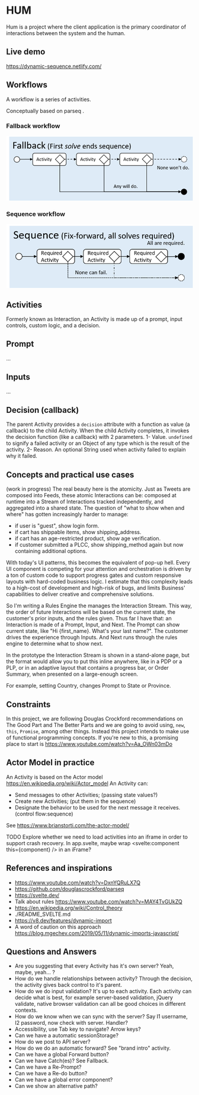 # HUM
Hum is a project where the client application is the primary coordinator of interactions between the system and the human.

## Live demo
https://dynamic-sequence.netlify.com/

## Workflows

A workflow is a series of activities.

Conceptually based on parseq .

### Fallback workflow

![Fallback](https://raw.githubusercontent.com/caqu/dynamic-sequence/master/public/documentation/fallback.png)

### Sequence workflow

![Sequence](https://raw.githubusercontent.com/caqu/dynamic-sequence/master/public/documentation/sequence.png)

## Activities

Formerly known as Interaction, an Activity is made up of a prompt, input controls, custom logic, and a decision.

## Prompt
...

## Inputs
...

## Decision (callback)
The parent Activity provides a `decision` attribute with a function as value (a callback) to the child Activity.
When the child Activity completes, it invokes the decision function (like a callback) with 2 parameters.
1- Value. `undefined` to signify a failed activity or an Object of any type which is the result of the activity.
2- Reason. An optional String used when activity failed to explain why it failed.

## Concepts and practical use cases
(work in progress)
The real beauty here is the atomicity. Just as Tweets are composed into Feeds, these atomic Interactions can be:
composed at runtime into a Stream of Interactions
tracked independently, and
aggregated into a shared state.
The question of "what to show when and where" has gotten increasingly harder to manage:
- if user is "guest", show login form.
- if cart has shippable items, show shipping_address.
- if cart has an age-restricted product, show age verification.
- if customer submitted a PLCC, show shipping_method again but now containing additional options.

With today's UI patterns, this becomes the equivalent of pop-up hell. Every UI component is competing for your attention and orchestration is driven by a ton of custom code to support progress gates and custom responsive layouts with hard-coded business logic. I estimate that this complexity leads to a high-cost of development and high-risk of bugs, and limits Business' capabilities to deliver creative and comprehensive solutions.

So I'm writing a Rules Engine the manages the Interaction Stream. This way, the order of future Interactions will be based on the current state, the customer's prior inputs, and the rules given. Thus far I have that: an Interaction is made of a Prompt, Input, and Next. The Prompt can show current state, like "Hi {first_name}. What's your last name?". The customer drives the experience through Inputs. And Next runs through the rules engine to determine what to show next.

In the prototype the Interaction Stream is shown in a stand-alone page, but the format would allow you to put this inline anywhere, like in a PDP or a PLP, or in an adaptive layout that contains a progress bar, or Order Summary, when presented on a large-enough screen.

For example, setting Country, changes Prompt to State or Province.

## Constraints
In this project, we are following Douglas Crockford recommendations on The Good Part and The Better Parts and we are going to avoid using,  `new`, `this`, `Promise`, among other things. Instead this project intends to make use of functional programming concepts. If you're new to this, a promising place to start is https://www.youtube.com/watch?v=Aa_OWn03mDo

## Actor Model in practice
An Activity is based on the Actor model https://en.wikipedia.org/wiki/Actor_model
An Activity can:
- Send messages to other Activities; (passing state values?)
- Create new Activities; (put them in the sequence)
- Designate the behavior to be used for the next message it receives. (control flow:sequence)

See https://www.brianstorti.com/the-actor-model/

TODO Explore whether we need to load activities into an iframe in order to support crash recovery. In app.svelte, maybe wrap <svelte:component this={component} /> in an iFrame?

## References and inspirations
- https://www.youtube.com/watch?v=DxnYQRuLX7Q
- https://github.com/douglascrockford/parseq
- https://svelte.dev/
- Talk about rules https://www.youtube.com/watch?v=MAY4TvGUkZQ
- https://en.wikipedia.org/wiki/Control_theory
- ./README_SVELTE.md
- https://v8.dev/features/dynamic-import
- A word of caution on this approach https://blog.mgechev.com/2019/05/11/dynamic-imports-javascript/

## Questions and Answers
- Are you suggesting that every Activity has it's own server? Yeah, maybe, yeah... ?
- How do we handle relationships between activity? Through the decision, the activity gives back control to it's parent.
- How do we do input validation? It's up to each activity. Each activity can decide what is best, for example server-based validation, jQuery validate, native browser validation can all be good choices in different contexts.
- How do we know when we can sync with the server? Say I1 username, I2 password, now check with server. Handler?
- Accessibility, use Tab key to navigate? Arrow keys?
- Can we have a automatic sessionStorage?
- How do we post to API server?
- How do we do an automatic forward? See "brand intro" activity.
- Can we have a global Forward button?
- Can we have Catch(es)? See Fallback.
- Can we have a Re-Prompt?
- Can we have a Re-do button?
- Can we have a global error component?
- Can we show an alternative path?
